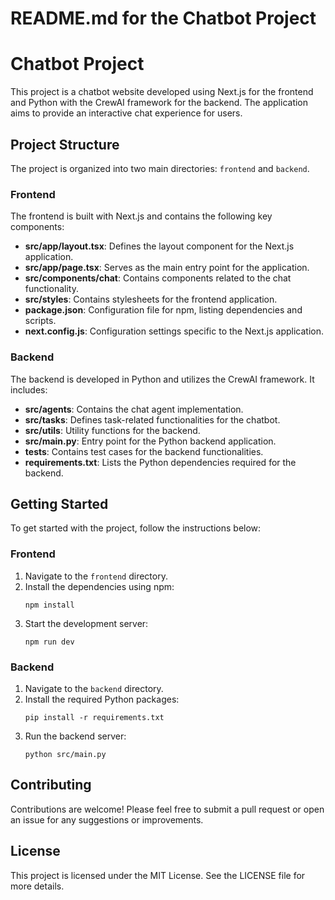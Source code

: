 # README.md for the Chatbot Project

# Chatbot Project

This project is a chatbot website developed using Next.js for the frontend and Python with the CrewAI framework for the backend. The application aims to provide an interactive chat experience for users.

## Project Structure

The project is organized into two main directories: `frontend` and `backend`.

### Frontend

The frontend is built with Next.js and contains the following key components:

- **src/app/layout.tsx**: Defines the layout component for the Next.js application.
- **src/app/page.tsx**: Serves as the main entry point for the application.
- **src/components/chat**: Contains components related to the chat functionality.
- **src/styles**: Contains stylesheets for the frontend application.
- **package.json**: Configuration file for npm, listing dependencies and scripts.
- **next.config.js**: Configuration settings specific to the Next.js application.

### Backend

The backend is developed in Python and utilizes the CrewAI framework. It includes:

- **src/agents**: Contains the chat agent implementation.
- **src/tasks**: Defines task-related functionalities for the chatbot.
- **src/utils**: Utility functions for the backend.
- **src/main.py**: Entry point for the Python backend application.
- **tests**: Contains test cases for the backend functionalities.
- **requirements.txt**: Lists the Python dependencies required for the backend.

## Getting Started

To get started with the project, follow the instructions below:

### Frontend

1. Navigate to the `frontend` directory.
2. Install the dependencies using npm:
   ```
   npm install
   ```
3. Start the development server:
   ```
   npm run dev
   ```

### Backend

1. Navigate to the `backend` directory.
2. Install the required Python packages:
   ```
   pip install -r requirements.txt
   ```
3. Run the backend server:
   ```
   python src/main.py
   ```

## Contributing

Contributions are welcome! Please feel free to submit a pull request or open an issue for any suggestions or improvements.

## License

This project is licensed under the MIT License. See the LICENSE file for more details.